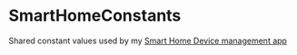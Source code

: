# SmartHomeConstants
Shared constant values used by my [Smart Home Device management app](https://github.com/NadavNV/SmartHomeConfig)
